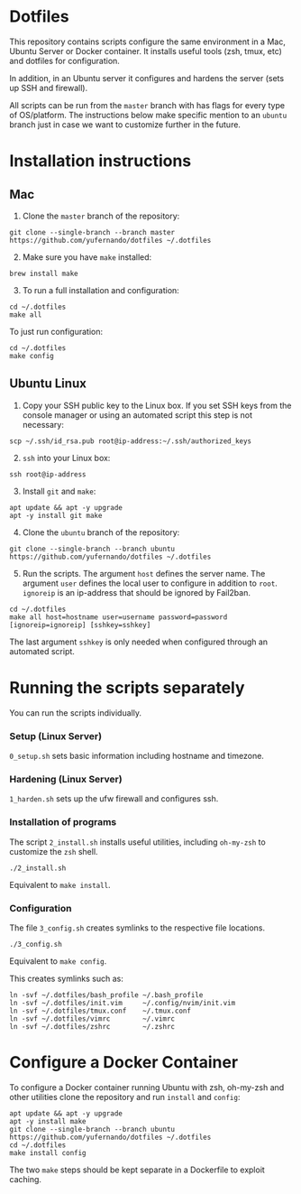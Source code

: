 # Dotfiles

This repository contains scripts configure the same environment in a Mac, Ubuntu Server or Docker container. It installs useful tools (zsh, tmux, etc) and dotfiles for configuration.

In addition, in an Ubuntu server it configures and hardens the server (sets up SSH and firewall).

All scripts can be run from the `master` branch with has flags for every type of OS/platform. The instructions below make specific mention to an `ubuntu` branch just in case we want to customize further in the future.

# Installation instructions

## Mac

1. Clone the `master` branch of the repository:

```
git clone --single-branch --branch master https://github.com/yufernando/dotfiles ~/.dotfiles
```

2. Make sure you have `make` installed:

```
brew install make
```

3. To run a full installation and configuration:

```
cd ~/.dotfiles
make all
```

To just run configuration:

```
cd ~/.dotfiles
make config
```


## Ubuntu Linux

1. Copy your SSH public key to the Linux box. If you set SSH keys from the console manager or using
   an automated script this step is not necessary:

```
scp ~/.ssh/id_rsa.pub root@ip-address:~/.ssh/authorized_keys
```

2. `ssh` into your Linux box:

```
ssh root@ip-address
```

3. Install `git` and `make`: 

```
apt update && apt -y upgrade
apt -y install git make
```

4. Clone the `ubuntu` branch of the repository:

```
git clone --single-branch --branch ubuntu https://github.com/yufernando/dotfiles ~/.dotfiles
```

5. Run the scripts. The argument `host` defines the server name. The argument `user` defines the local user to configure in addition to `root`. `ignoreip` is an ip-address that should be ignored by Fail2ban.

```
cd ~/.dotfiles
make all host=hostname user=username password=password [ignoreip=ignoreip] [sshkey=sshkey]
```
The last argument `sshkey` is only needed when configured through an automated script.

# Running the scripts separately

You can run the scripts individually.

### Setup (Linux Server)

`0_setup.sh` sets basic information including hostname and timezone.

### Hardening (Linux Server)

`1_harden.sh` sets up the ufw firewall and configures ssh.

### Installation of programs

The script `2_install.sh` installs useful utilities, including `oh-my-zsh` to customize the
`zsh` shell.

`./2_install.sh`

Equivalent to `make install`.

### Configuration

The file `3_config.sh` creates symlinks to the respective file locations.
```
./3_config.sh
```

Equivalent to `make config`.

This creates symlinks such as:
```
ln -svf ~/.dotfiles/bash_profile ~/.bash_profile
ln -svf ~/.dotfiles/init.vim     ~/.config/nvim/init.vim
ln -svf ~/.dotfiles/tmux.conf    ~/.tmux.conf
ln -svf ~/.dotfiles/vimrc        ~/.vimrc
ln -svf ~/.dotfiles/zshrc        ~/.zshrc
```

# Configure a Docker Container

To configure a Docker container running Ubuntu with zsh, oh-my-zsh and other utilities clone the
repository and run `install` and `config`:
```
apt update && apt -y upgrade
apt -y install make
git clone --single-branch --branch ubuntu https://github.com/yufernando/dotfiles ~/.dotfiles
cd ~/.dotfiles
make install config
```

The two `make` steps should be kept separate in a Dockerfile to exploit caching.

